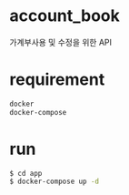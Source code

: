 # account_book
가계부사용 및 수정을 위한 API

# requirement
```bash
docker
docker-compose
```
# run
```bash
$ cd app
$ docker-compose up -d
```

